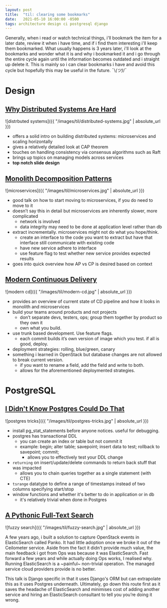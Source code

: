 ```yaml
---
layout: post
title:  "til: clearing some bookmarks"
date:   2021-05-10 16:00:00 -0500
tags: architecture design ci postgresql django
---
```


Generally, when i read or watch technical things, i'll bookmark the item for a later date, review
it when i have time, and if i find them interesting i'll keep them bookmarked. What usually happens
is 3 years later, i'll look at the bookmarks and wonder what it is and why i bookmarked it and i go
through the entire cycle again until the information becomes outdated and i straight up delete it.
This is mainly so i can clear bookmarks i have and avoid this cycle but hopefully this may be
useful in the future. ¯\\_(ツ)_/¯


Design
======

[Why Distributed Systems Are Hard](https://youtu.be/w9GP7MNbaRc)
----------------------------------

![distrbuted systems]({{ "/images/til/distributed-systems.jpg" | absolute_url }})

- offers a solid intro on building distributed systems: microservices and scaling horizontally
- gives a relatively detailed look at CAP theorem
- touches on handling consistency via consensus algorithms such as Raft
- brings up topics on managing models across services
- **top notch slide design**


[Monolith Decomposition Patterns](https://youtu.be/9I9GdSQ1bbM)
---------------------------------

![microservices]({{ "/images/til/microservices.jpg" | absolute_url }})

- good talk on how to start moving to microservices, if you do need to move to it
- doesn’t say this in detail but microservices are inherently slower, more complicated
  - network is involved
  - data integrity may need to be done at application level rather than db
- extract incrementally. microservices might not do what you hope/think.
  - create an interface to the code you want to extract but have that interface still
    communicate with existing code
  - have new service adhere to interface
  - use feature flag to test whether new service provides expected results
- goes into quick overview how AP vs CP is desired based on context


[Modern Continuous Delivery](https://youtu.be/wjF4X9t3FMk)
----------------------------

![modern cd]({{ "/images/til/modern-cd.jpg" | absolute_url }})

- provides an overview of current state of CD pipeline and how it looks in monolith and
  microservices
- build your teams around products and not projects
  - don’t separate devs, testers, ops; group them together by product so they own it
  - own what you build.
- use trunk based development. Use feature flags.
  - each commit builds it’s own version of image which you test. if all is good, deploy.
- deployment strategies: rolling, blue/green, canary
- something i learned in OpenStack but database changes are not allowed to break current
  version.
  - if you want to rename a field, add the field and write to both.
  - allows for the aforementioned deploymented strategies.


PostgreSQL
==========

[I Didn't Know Postgres Could Do That](https://youtu.be/HWfxUvW1ejw)
--------------------------------------

![postgres tricks]({{ "/images/til/postgres-tricks.jpg" | absolute_url }})

- install pg_stat_statements before anyone notices. useful for debugging.
- postgres has transactional DDL
  - you can create an index or table but not commit it
  - example: begin; alter table; savepoint; insert data to test; rollback to savepoint; commit;
    - allows you to effectively test your DDL change
- `returning` on insert/update/delete commands to return back stuff that was impacted
  - allows you to chain queries together as a single statement (with CTE)
- `tsrange` datatype to define a range of timestamps instead of two columns specifying start/stop
- window functions and whether it's better to do in application or in db
  - it's relatively trivial when done in Postgres


[A Pythonic Full-Text Search](https://youtu.be/kOKwEDHeBX4)
-----------------------------

![fuzzy search]({{ "/images/til/fuzzy-search.jpg" | absolute_url }})

A few years ago, i built a solution to capture OpenStack events in ElasticSearch called Panko. It
had little adoption once we broke it out of the Ceilometer service. Aside from the fact it didn't
provide much value, the main feedback i got from Ops was because it was ElasticSearch. Fast
forward a few years and while actually doing Ops works, I realised why. Running ElasticSearch is a
~painful~ non-trivial operation. The managed service cloud providers provide is no better.

This talk is Django specific in that it uses Django's ORM but can extrapolate this as it uses
Postgres underneath. Ultimately, go down this route first as it saves the headache of ElasticSearch
and minimises cost of adding another service and hiring an ElasticSearch consultant to tell you
you’re doing it wrong.
